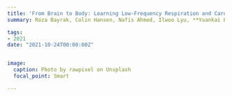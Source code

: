 ```yaml
---
title: 'From Brain to Body: Learning Low-Frequency Respiration and Cardiac Signals from fMRI Dynamics' 	
summary: Roza Bayrak, Colin Hansen, Nafis Ahmed, Ilwoo Lyu, **Yuankai Huo**, Catie Chang <br> ***MICCAI*** **(2021)** 

tags:
- 2021
date: "2021-10-24T00:00:00Z"


image:
  caption: Photo by rawpixel on Unsplash
  focal_point: Smart

---
```

